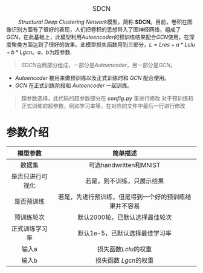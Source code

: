 <center> <big> SDCN </big></center>

&nbsp;&nbsp;&nbsp;&nbsp;&nbsp;&nbsp;&nbsp;&nbsp;*Structural Deep Clustering Network*模型，简称 **SDCN**。目前，卷积在图像识别方面有了很好的表现，人们把卷积的思想带入了图神经网络，组成了*GCN*，在此基础上，此模型利用*Autoencoder*的预训练结果配合*GCN*使用，在深度聚类方面达到了很好的效果。此模型损失函数用到三部分，$L=Lres + a*Lclu + b*Lgcn$。$a，b$为超参数.
> *SDCN*由两部分组成，一部分是*Autoencoder*，另一部分是*GCN*。
* *Autoencoder* 被用来做预训练以及正式训练时和 *GCN* 配合使用。
* *GCN* 在正式训练阶段和 *Autoencoder* 一起训练。

> 超参数选择，此代码的超参数部分在 ***config.py*** 里进行修改
> 对于预训练和正式训练的超参数，例如学习率等，在对应的文件中最后一行进行修改

# 参数介绍
| 模型参数 | 简单描述 |
| :----: | :----: |
| 数据集| 可选handwritten和MNIST |
| 是否只进行可视化 | 若是，则不训练，只展示结果 |
| 是否预训练 | 若是，先进行预训练，但是得到一个好的预训练结果并不容易|
| 预训练轮次 | 默认2000轮，已默认选择最佳轮次 |
| 正式训练学习率 | 默认1e-5，已默认选择最佳学习率|
| 输入a|损失函数$Lclu$的权重|
| 输入b | 损失函数 $Lgcn$的权重 |

